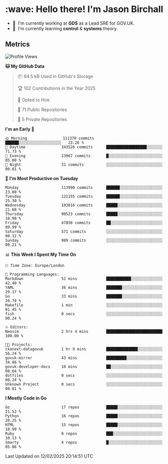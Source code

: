 <h1 align="left" id="jason-title">:wave: Hello there! I'm Jason Birchall</h1>

- :office: &nbsp;I'm currently working at **GDS** as a Lead SRE for GOV.UK.
- :seedling: &nbsp;I’m currently learning **control** & **systems** theory.

<h2>Metrics</h2>

<!--START_SECTION:waka-->
![Profile Views](http://img.shields.io/badge/Profile%20Views-1-blue)

**🐱 My GitHub Data** 

> 📦 64.5 kB Used in GitHub's Storage 
 > 
> 🏆 102 Contributions in the Year 2025
 > 
> 💼 Opted to Hire
 > 
> 📜 71 Public Repositories 
 > 
> 🔑 5 Private Repositories 
 > 
**I'm an Early 🐤** 

```text
🌞 Morning                111370 commits      ██████░░░░░░░░░░░░░░░░░░░   23.26 % 
🌆 Daytime                343526 commits      ██████████████████░░░░░░░   71.73 % 
🌃 Evening                23967 commits       █░░░░░░░░░░░░░░░░░░░░░░░░   05.00 % 
🌙 Night                  31 commits          ░░░░░░░░░░░░░░░░░░░░░░░░░   00.01 % 
```
📅 **I'm Most Productive on Tuesday** 

```text
Monday                   113990 commits      ██████░░░░░░░░░░░░░░░░░░░   23.80 % 
Tuesday                  121155 commits      ██████░░░░░░░░░░░░░░░░░░░   25.30 % 
Wednesday                103816 commits      █████░░░░░░░░░░░░░░░░░░░░   21.68 % 
Thursday                 90523 commits       █████░░░░░░░░░░░░░░░░░░░░   18.90 % 
Friday                   47850 commits       ██░░░░░░░░░░░░░░░░░░░░░░░   09.99 % 
Saturday                 571 commits         ░░░░░░░░░░░░░░░░░░░░░░░░░   00.12 % 
Sunday                   989 commits         ░░░░░░░░░░░░░░░░░░░░░░░░░   00.21 % 
```


📊 **This Week I Spent My Time On** 

```text
🕑︎ Time Zone: Europe/London

💬 Programming Languages: 
Markdown                 52 mins             ███████████░░░░░░░░░░░░░░   42.40 % 
YAML                     36 mins             ███████░░░░░░░░░░░░░░░░░░   29.17 % 
Go                       33 mins             ███████░░░░░░░░░░░░░░░░░░   26.74 % 
Makefile                 1 min               ░░░░░░░░░░░░░░░░░░░░░░░░░   01.45 % 
fish                     0 secs              ░░░░░░░░░░░░░░░░░░░░░░░░░   00.24 % 

🔥 Editors: 
Neovim                   2 hrs 4 mins        █████████████████████████   100.00 % 

🐱‍💻 Projects: 
ckanext-datagovuk        1 hr 9 mins         ██████████████░░░░░░░░░░░   56.24 % 
govuk-mirror             43 mins             █████████░░░░░░░░░░░░░░░░   34.86 % 
govuk-developer-docs     10 mins             ██░░░░░░░░░░░░░░░░░░░░░░░   08.64 % 
dotfiles                 0 secs              ░░░░░░░░░░░░░░░░░░░░░░░░░   00.24 % 
Unknown Project          0 secs              ░░░░░░░░░░░░░░░░░░░░░░░░░   00.01 % 
```

**I Mostly Code in Go** 

```text
Go                       17 repos            █████░░░░░░░░░░░░░░░░░░░░   21.52 % 
Python                   16 repos            █████░░░░░░░░░░░░░░░░░░░░   20.25 % 
HTML                     15 repos            █████░░░░░░░░░░░░░░░░░░░░   18.99 % 
Ruby                     8 repos             ███░░░░░░░░░░░░░░░░░░░░░░   10.13 % 
Smarty                   4 repos             █░░░░░░░░░░░░░░░░░░░░░░░░   05.06 % 
```




 Last Updated on 12/02/2025 20:14:51 UTC
<!--END_SECTION:waka-->

<!-- links -->

[issues page]: https://github.com/jasonBirchall/jasonBirchall/issues "jasonBirchall/issues"
